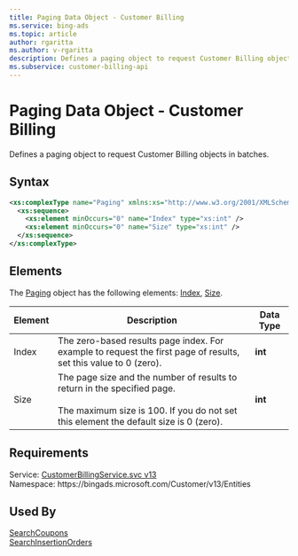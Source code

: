 ```yaml
---
title: Paging Data Object - Customer Billing
ms.service: bing-ads
ms.topic: article
author: rgaritta
ms.author: v-rgaritta
description: Defines a paging object to request Customer Billing objects in batches.
ms.subservice: customer-billing-api
---
```

# Paging Data Object - Customer Billing
Defines a paging object to request Customer Billing objects in batches.

## Syntax
```xml
<xs:complexType name="Paging" xmlns:xs="http://www.w3.org/2001/XMLSchema">
  <xs:sequence>
    <xs:element minOccurs="0" name="Index" type="xs:int" />
    <xs:element minOccurs="0" name="Size" type="xs:int" />
  </xs:sequence>
</xs:complexType>
```

## <a name="elements"></a>Elements

The [Paging](paging.md) object has the following elements: [Index](#index), [Size](#size).

|Element|Description|Data Type|
|-----------|---------------|-------------|
|<a name="index"></a>Index|The zero-based results page index. For example to request the first page of results, set this value to 0 (zero).|**int**|
|<a name="size"></a>Size|The page size and the number of results to return in the specified page.<br/><br/>The maximum size is 100. If you do not set this element the default size is 0 (zero).|**int**|

## Requirements
Service: [CustomerBillingService.svc v13](https://clientcenter.api.bingads.microsoft.com/Api/Billing/v13/CustomerBillingService.svc)  
Namespace: https\://bingads.microsoft.com/Customer/v13/Entities  

## Used By
[SearchCoupons](searchcoupons.md)  
[SearchInsertionOrders](searchinsertionorders.md)  

